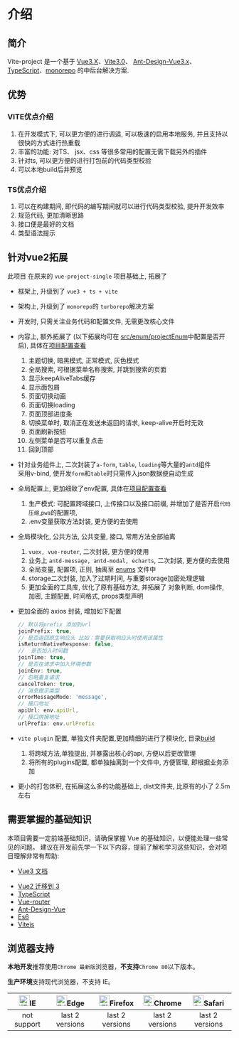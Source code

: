 # 介绍

## 简介

Vite-project 是一个基于 [Vue3.X](https://github.com/vuejs/vue-next)、[Vite3.0](https://github.com/vitejs/vite)、 [Ant-Design-Vue3.x](https://2x.antdv.com/docs/vue/introduce-cn/)、[TypeScript](https://www.typescriptlang.org/)、[monorepo]() 的中后台解决方案.


## 优势
### VITE优点介绍
1. 在开发模式下, 可以更方便的进行调适, 可以极速的启用本地服务, 并且支持以很快的方式进行热重载
2. 丰富的功能: 对TS、 jsx、css 等很多常用的配置无需下载另外的插件
3. 针对ts, 可以更方便的进行打包前的代码类型校验
4. 可以本地build后并预览
### TS优点介绍
1. 可以在构建期间, 即代码的编写期间就可以进行代码类型校验, 提升开发效率
2. 规范代码, 更加清晰思路
3. 接口便是最好的文档
4. 类型语法提示



## 针对vue2拓展
此项目 在原来的 `vue-project-single` 项目基础上, 拓展了
- 框架上, 升级到了 `vue3 + ts + vite`

- 架构上, 升级到了 `monorepo`的 `turborepo`解决方案 

- 开发时, 只需关注业务代码和配置文件, 无需更改核心文件

- 内容上, 额外拓展了 (以下拓展均可在 [src/enum/projectEnum]()中配置是否开启), 具体在[项目配置查看](settings.md?#项目配置)
    1. 主题切换, 暗黑模式, 正常模式, 灰色模式
    2. 全局搜索, 可根据菜单名称搜索, 并跳到搜索的页面
    3. 显示keepAliveTabs缓存
    4. 显示面包屑
    5. 页面切换动画
    6. 页面切换loading
    7. 页面顶部进度条
    8. 切换菜单时, 取消正在发送未返回的请求, keep-alive开启时无效
    9. 页面刷新按钮
    10. 左侧菜单是否可以重复点击
    11. 回到顶部

- 针对业务组件上, 二次封装了`a-form`, `table`, `loading`等大量的`antd`组件   
    采用v-bind, 使开发`form`和`table`时只需传入json数据便自动生成

- 全局配置上, 更加细致了env配置, 具体在[项目配置查看](settings.md?#环境变量配置)
    1. 生产模式: 可配置跨域接口, 上传接口以及接口前缀, 并增加了是否开启`代码压缩`,`pwa`的配置项,
    2. .env变量获取方法封装, 更方便的去使用

- 全局模块化, 公共方法, 公共变量, 接口, 常用方法全部抽离
    1. `vuex, vue-router`, 二次封装, 更方便的使用
    2. 业务上 `antd-message, antd-modal, echarts`, 二次封装, 更方便的去使用
    3. 全局变量, 配置项, 正则, 抽离至 [enums]() 文件中
    5. storage二次封装, 加入了过期时间, 与重要storage加密处理逻辑
    6. 更加全面的工具库, 优化了原有基础方法, 并拓展了 对象判断, dom操作, 加密, 主题配置, 时间格式, props类型声明

- 更加全面的 axios 封装, 增加如下配置
    ```js
    // 默认将prefix 添加到url
    joinPrefix: true,
    // 是否返回原生响应头 比如：需要获取响应头时使用该属性
    isReturnNativeResponse: false,
    //  是否加入时间戳
    joinTime: true,
    // 是否在请求中加入环境参数
    joinEnv: true,
    // 忽略重复请求
    cancelToken: true,
    // 消息提示类型
    errorMessageMode: 'message',
    // 接口地址
    apiUrl: env.apiUrl,
    // 接口拼接地址
    urlPrefix: env.urlPrefix
    ```

- `vite plugin` 配置, 单独文件夹配置,更加精细的进行了模块化, 目录[build]()  
    1. 将跨域方法,单独提出, 并暴露出核心的api, 方便以后更改管理
    2. 将所有的plugins配置, 都单独抽离到一个文件中, 方便管理, 即根据业务添加

- 更小的打包体积, 在拓展这么多的功能基础上, dist文件夹, 比原有的小了 2.5m 左右

## 需要掌握的基础知识

本项目需要一定前端基础知识，请确保掌握 Vue 的基础知识，以便能处理一些常见的问题。
建议在开发前先学一下以下内容，提前了解和学习这些知识，会对项目理解非常有帮助:

- [Vue3 文档](https://v3.vuejs.org/)
<!-- - [Vue-RFCS](https://github.com/vuejs/rfcs) -->
- [Vue2 迁移到 3](https://v3.vuejs.org/guide/migration/introduction.html)
- [TypeScript](https://www.typescriptlang.org/)
- [Vue-router](https://next.router.vuejs.org/)
- [Ant-Design-Vue](https://2x.antdv.com/docs/vue/introduce-cn/)
- [Es6](https://es6.ruanyifeng.com/)
- [Vitejs](https://vitejs.dev/)
<!-- - [WindiCss](https://windicss.netlify.app/) -->


## 浏览器支持

**本地开发**推荐使用`Chrome 最新版`浏览器，**不支持**`Chrome 80`以下版本。

**生产环境**支持现代浏览器，不支持 IE。

| [<img src="https://raw.githubusercontent.com/alrra/browser-logos/master/src/archive/internet-explorer_9-11/internet-explorer_9-11_48x48.png" alt="IE" width="24px" height="24px"  />](http://godban.github.io/browsers-support-badges/)IE | [<img src="https://raw.githubusercontent.com/alrra/browser-logos/master/src/edge/edge_48x48.png" alt=" Edge" width="24px" height="24px" />](http://godban.github.io/browsers-support-badges/)Edge | [<img src="https://raw.githubusercontent.com/alrra/browser-logos/master/src/firefox/firefox_48x48.png" alt="Firefox" width="24px" height="24px" />](http://godban.github.io/browsers-support-badges/)Firefox | [<img src="https://raw.githubusercontent.com/alrra/browser-logos/master/src/chrome/chrome_48x48.png" alt="Chrome" width="24px" height="24px" />](http://godban.github.io/browsers-support-badges/)Chrome | [<img src="https://raw.githubusercontent.com/alrra/browser-logos/master/src/safari/safari_48x48.png" alt="Safari" width="24px" height="24px" />](http://godban.github.io/browsers-support-badges/)Safari |
| :-: | :-: | :-: | :-: | :-: |
| not support | last 2 versions | last 2 versions | last 2 versions | last 2 versions |
